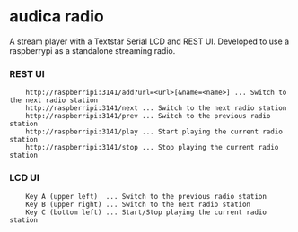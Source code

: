 audica radio
============

A stream player with a Textstar Serial LCD and REST UI. Developed to use a raspberrypi as a standalone streaming radio.

### REST UI

        http://raspberripi:3141/add?url=<url>[&name=<name>] ... Switch to the next radio station
        http://raspberripi:3141/next ... Switch to the next radio station
        http://raspberripi:3141/prev ... Switch to the previous radio station
        http://raspberripi:3141/play ... Start playing the current radio station
        http://raspberripi:3141/stop ... Stop playing the current radio station

### LCD UI

        Key A (upper left)  ... Switch to the previous radio station
        Key B (upper right) ... Switch to the next radio station
        Key C (bottom left) ... Start/Stop playing the current radio station
